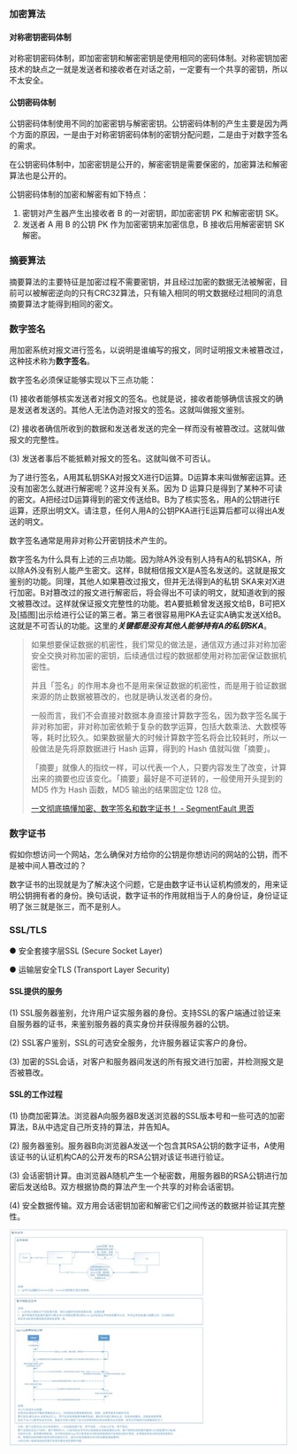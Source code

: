 ### 加密算法

#### 对称密钥密码体制

对称密钥密码体制，即加密密钥和解密密钥是使用相同的密码体制。对称密钥加密技术的缺点之一就是发送者和接收者在对话之前，一定要有一个共享的密钥，所以不太安全。

#### 公钥密码体制

公钥密码体制使用不同的加密密钥与解密密钥。公钥密码体制的产生主要是因为两个方面的原因，一是由于对称密钥密码体制的密钥分配问题，二是由于对数字签名的需求。

在公钥密码体制中，加密密钥是公开的，解密密钥是需要保密的，加密算法和解密算法也是公开的。

公钥密码体制的加密和解密有如下特点：

1. 密钥对产生器产生出接收者 B 的一对密钥，即加密密钥 PK 和解密密钥 SK。
2. 发送者 A 用 B 的公钥 PK 作为加密密钥来加密信息，B 接收后用解密密钥 SK 解密。



### 摘要算法

摘要算法的主要特征是加密过程不需要密钥，并且经过加密的数据无法被解密，目前可以被解密逆向的只有CRC32算法，只有输入相同的明文数据经过相同的消息摘要算法才能得到相同的密文。



### 数字签名

用加密系统对报文进行签名，以说明是谁编写的报文，同时证明报文未被篡改过，这种技术称为**数字签名**。

数字签名必须保证能够实现以下三点功能：

(1) 接收者能够核实发送者对报文的签名。也就是说，接收者能够确信该报文的确是发送者发送的。其他人无法伪造对报文的签名。这就叫做报文鉴别。

(2) 接收者确信所收到的数据和发送者发送的完全一样而没有被篡改过。这就叫做报文的完整性。

(3) 发送者事后不能抵赖对报文的签名。这就叫做不可否认。

为了进行签名，A用其私钥SKA对报文X进行D运算。D运算本来叫做解密运算。还没有加密怎么就进行解密呢？这并没有关系。因为 D 运算只是得到了某种不可读的密文。A把经过D运算得到的密文传送给B。B为了核实签名，用A的公钥进行E运算，还原出明文X。请注意，任何人用A的公钥PKA进行E运算后都可以得出A发送的明文。

数字签名通常是用非对称公开密钥技术产生的。

数字签名为什么具有上述的三点功能。因为除A外没有别人持有A的私钥SKA，所以除A外没有别人能产生密文。这样，B就相信报文X是A签名发送的。这就是报文鉴别的功能。同理，其他人如果篡改过报文，但并无法得到A的私钥 SKA来对X进行加密。B对篡改过的报文进行解密后，将会得出不可读的明文，就知道收到的报文被篡改过。这样就保证报文完整性的功能。若A要抵赖曾发送报文给B，B可把X 及[插图]出示给进行公证的第三者。第三者很容易用PKA去证实A确实发送X给B。这就是不可否认的功能。这里的***关键都是没有其他人能够持有A的私钥SKA***。



> 如果想要保证数据的机密性，我们常见的做法是，通信双方通过非对称加密安全交换对称加密的密钥，后续通信过程的数据都使用对称加密保证数据机密性。
>
> 并且「签名」的作用本身也不是用来保证数据的机密性，而是用于验证数据来源的防止数据被篡改的，也就是确认发送者的身份。
>
> 一般而言，我们不会直接对数据本身直接计算数字签名，因为数字签名属于非对称加密，非对称加密依赖于复杂的数学运算，包括大数乘法、大数模等等，耗时比较久。如果数据量大的时候计算数字签名将会比较耗时，所以一般做法是先将原数据进行 Hash 运算，得到的 Hash 值就叫做「摘要」。
>
> 「摘要」就像人的指纹一样，可以代表一个人，只要内容发生了改变，计算出来的摘要也应该变化。「摘要」最好是不可逆转的，一般使用开头提到的 MD5 作为 Hash 函数，MD5 输出的结果固定位 128 位。
>
> 
>
> [一文彻底搞懂加密、数字签名和数字证书！ - SegmentFault 思否](https://segmentfault.com/a/1190000024523772)



### 数字证书

假如你想访问一个网站，怎么确保对方给你的公钥是你想访问的网站的公钥，而不是被中间人篡改过的？

数字证书的出现就是为了解决这个问题，它是由数字证书认证机构颁发的，用来证明公钥拥有者的身份。换句话说，数字证书的作用就相当于人的身份证，身份证证明了张三就是张三，而不是别人。



### SSL/TLS

● 安全套接字层SSL (Secure Socket Layer)

● 运输层安全TLS (Transport Layer Security)

#### SSL提供的服务

(1) SSL服务器鉴别，允许用户证实服务器的身份。支持SSL的客户端通过验证来自服务器的证书，来鉴别服务器的真实身份并获得服务器的公钥。

(2) SSL客户鉴别，SSL的可选安全服务，允许服务器证实客户的身份。

(3) 加密的SSL会话，对客户和服务器间发送的所有报文进行加密，并检测报文是否被篡改。

#### SSL的工作过程

(1) 协商加密算法。浏览器A向服务器B发送浏览器的SSL版本号和一些可选的加密算法，B从中选定自己所支持的算法，并告知A。

(2) 服务器鉴别。服务器B向浏览器A发送一个包含其RSA公钥的数字证书，A使用该证书的认证机构CA的公开发布的RSA公钥对该证书进行验证。

(3) 会话密钥计算。由浏览器A随机产生一个秘密数，用服务器B的RSA公钥进行加密后发送给B。双方根据协商的算法产生一个共享的对称会话密钥。

(4) 安全数据传输。双方用会话密钥加密和解密它们之间传送的数据并验证其完整性。



![](./img/数字证书.png)

